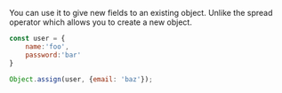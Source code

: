 You can use it to give new fields to an existing object. Unlike the spread operator which allows you to create a new object.

```js
const user = {
	name:'foo',
	password:'bar'
}

Object.assign(user, {email: 'baz'});
```